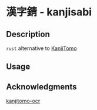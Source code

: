 # 漢字錆 - kanjisabi

## Description

`rust` alternative to [KanjiTomo](https://www.kanjitomo.net/)

## Usage

## Acknowledgments

[kanjitomo-ocr](https://github.com/sakarika/kanjitomo-ocr)
